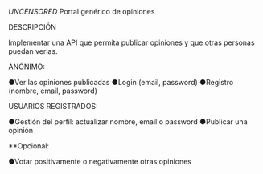 *UNCENSORED* Portal genérico de opiniones

DESCRIPCIÓN

Implementar una API que permita publicar opiniones y que otras personas puedan verlas.

ANÓNIMO:

●Ver las opiniones publicadas
●Login (email, password)
●Registro (nombre, email, password)

USUARIOS REGISTRADOS:

●Gestión del perfil: actualizar nombre, email o password
●Publicar una opinión


**Opcional:

●Votar positivamente o negativamente otras opiniones

